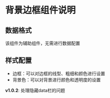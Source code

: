 # 背景边框组件说明

## 数据格式

该组件为辅助组件，无需进行数据配置

## 样式配置

- 边框：可以对边框的线型、粗细和颜色进行设置
- 背景色：可以对背景进行颜色和透明度的设置


**v1.0.2**: 处理隐藏data栏的问题
